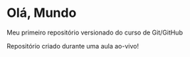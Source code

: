 # Olá, Mundo
 Meu primeiro repositório versionado do curso de Git/GitHub

 Repositório criado durante uma aula ao-vivo!
